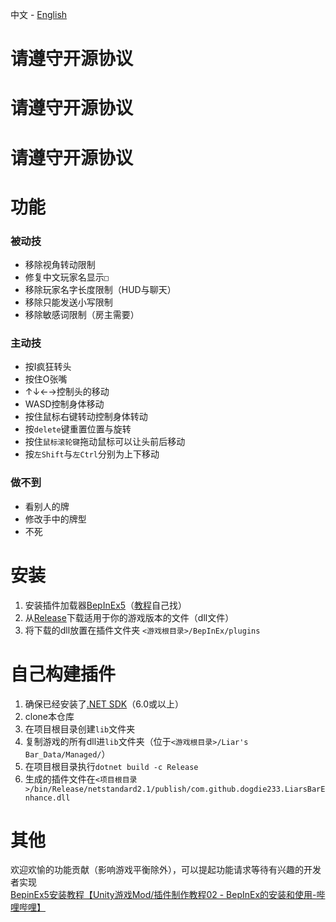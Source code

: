 中文 - [English](./README_en.md)
# 请遵守开源协议
# 请遵守开源协议
# 请遵守开源协议

# 功能

### 被动技

 - 移除视角转动限制
 - 修复中文玩家名显示`□`
 - 移除玩家名字长度限制（HUD与聊天）
 - 移除只能发送小写限制
 - 移除敏感词限制（房主需要）

### 主动技

 - 按I疯狂转头
 - 按住O张嘴
 - ↑↓←→控制头的移动
 - WASD控制身体移动
 - 按住鼠标右键转动控制身体转动
 - 按`delete`键重置位置与旋转
 - 按住`鼠标滚轮键`拖动鼠标可以让头前后移动
 - 按`左Shift`与`左Ctrl`分别为上下移动

### 做不到

 - 看别人的牌
 - 修改手中的牌型
 - 不死

# 安装

 1. 安装插件加载器[BepInEx5](https://github.com/BepInEx/BepInEx/tree/v5-lts)（[教程](https://docs.bepinex.dev/articles/user_guide/installation/index.html)自己找）
 2. 从[Release](https://github.com/dogdie233/LiarsBarEnhance/releases)下载适用于你的游戏版本的文件（dll文件）
 3. 将下载的dll放置在插件文件夹 `<游戏根目录>/BepInEx/plugins`

# 自己构建插件

 1. 确保已经安装了[.NET SDK](https://dotnet.microsoft.com/zh-cn/download)（6.0或以上）
 2. clone本仓库
 3. 在项目根目录创建`lib`文件夹
 4. 复制游戏的所有dll进`lib`文件夹（位于`<游戏根目录>/Liar's Bar_Data/Managed/`）
 5. 在项目根目录执行`dotnet build -c Release`  
 6. 生成的插件文件在`<项目根目录>/bin/Release/netstandard2.1/publish/com.github.dogdie233.LiarsBarEnhance.dll`

# 其他

欢迎欢愉的功能贡献（影响游戏平衡除外），可以提起功能请求等待有兴趣的开发者实现  
[BepinEx5安装教程【Unity游戏Mod/插件制作教程02 - BepInEx的安装和使用-哔哩哔哩】](https://www.bilibili.com/read/cv8997496/)
